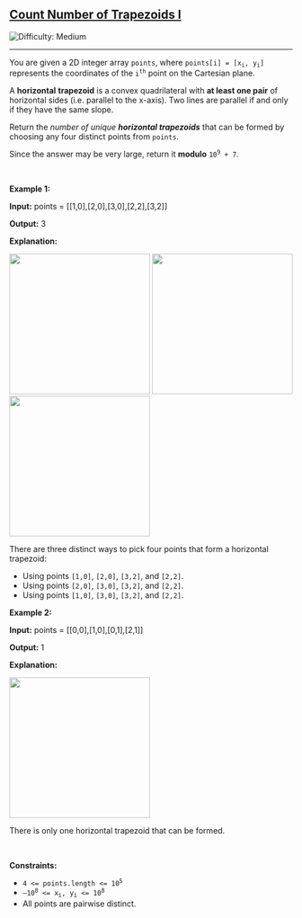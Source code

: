 <h2><a href="https://leetcode.com/problems/count-number-of-trapezoids-i">Count Number of Trapezoids I</a></h2> <img src='https://img.shields.io/badge/Difficulty-Medium-orange' alt='Difficulty: Medium' /><hr><p data-end="189" data-start="146">You are given a 2D integer array <code>points</code>, where <code>points[i] = [x<sub>i</sub>, y<sub>i</sub>]</code> represents the coordinates of the <code>i<sup>th</sup></code> point on the Cartesian plane.</p>

<p data-end="579" data-start="405">A <strong>horizontal</strong> <strong>trapezoid</strong> is a convex quadrilateral with <strong data-end="496" data-start="475">at least one pair</strong> of horizontal sides (i.e. parallel to the x-axis). Two lines are parallel if and only if they have the same slope.</p>

<p data-end="579" data-start="405">Return the <em data-end="330" data-start="297"> number of unique </em><strong><em>horizontal</em> <em>trapezoids</em></strong> that can be formed by choosing any four distinct points from <code>points</code>.</p>

<p>Since the answer may be very large, return it <strong>modulo</strong> <code>10<sup>9</sup> + 7</code>.</p>

<p>&nbsp;</p>
<p><strong class="example">Example 1:</strong></p>

<div class="example-block">
<p><strong>Input:</strong> <span class="example-io">points = [[1,0],[2,0],[3,0],[2,2],[3,2]]</span></p>

<p><strong>Output:</strong> <span class="example-io">3</span></p>

<p><strong>Explanation:</strong></p>

<p><img alt="" src="https://assets.leetcode.com/uploads/2025/05/01/desmos-graph-6.png" style="width: 250px; height: 250px;" /> <img alt="" src="https://assets.leetcode.com/uploads/2025/05/01/desmos-graph-7.png" style="width: 250px; height: 250px;" /> <img alt="" src="https://assets.leetcode.com/uploads/2025/05/01/desmos-graph-8.png" style="width: 250px; height: 250px;" /></p>

<p>There are three distinct ways to pick four points that form a horizontal trapezoid:</p>

<ul>
	<li data-end="247" data-start="193">Using points <code data-end="213" data-start="206">[1,0]</code>, <code data-end="222" data-start="215">[2,0]</code>, <code data-end="231" data-start="224">[3,2]</code>, and <code data-end="244" data-start="237">[2,2]</code>.</li>
	<li data-end="305" data-start="251">Using points <code data-end="271" data-start="264">[2,0]</code>, <code data-end="280" data-start="273">[3,0]</code>, <code data-end="289" data-start="282">[3,2]</code>, and <code data-end="302" data-start="295">[2,2]</code>.</li>
	<li data-end="361" data-start="309">Using points <code data-end="329" data-start="322">[1,0]</code>, <code data-end="338" data-start="331">[3,0]</code>, <code data-end="347" data-start="340">[3,2]</code>, and <code data-end="360" data-start="353">[2,2]</code>.</li>
</ul>
</div>

<p><strong class="example">Example 2:</strong></p>

<div class="example-block">
<p><strong>Input:</strong> <span class="example-io">points = [[0,0],[1,0],[0,1],[2,1]]</span></p>

<p><strong>Output:</strong> <span class="example-io">1</span></p>

<p><strong>Explanation:</strong></p>

<p><img alt="" src="https://assets.leetcode.com/uploads/2025/04/29/desmos-graph-5.png" style="width: 250px; height: 250px;" /></p>

<p>There is only one horizontal trapezoid that can be formed.</p>
</div>

<p>&nbsp;</p>
<p><strong>Constraints:</strong></p>

<ul>
	<li><code>4 &lt;= points.length &lt;= 10<sup>5</sup></code></li>
	<li><code>&ndash;10<sup>8</sup> &lt;= x<sub>i</sub>, y<sub>i</sub> &lt;= 10<sup>8</sup></code></li>
	<li>All points are pairwise distinct.</li>
</ul>
